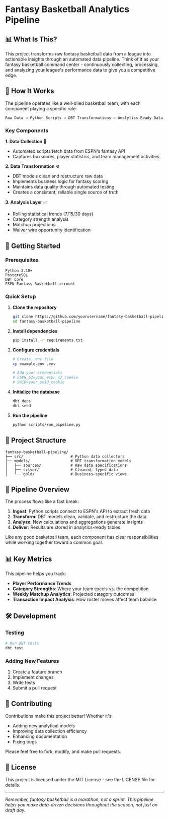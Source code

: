 # Fantasy Basketball Analytics Pipeline

## 📊 What Is This?

This project transforms raw fantasy basketball data from a league into actionable insights through an automated data pipeline. Think of it as your fantasy basketball command center - continuously collecting, processing, and analyzing your league's performance data to give you a competitive edge.

## 🧩 How It Works

The pipeline operates like a well-oiled basketball team, with each component playing a specific role:

```
Raw Data → Python Scripts → DBT Transformations → Analytics-Ready Data
```

### Key Components

**1. Data Collection** 🔄
- Automated scripts fetch data from ESPN's fantasy API
- Captures boxscores, player statistics, and team management activities

**2. Data Transformation** ⚙️
- DBT models clean and restructure raw data
- Implements business logic for fantasy scoring
- Maintains data quality through automated testing
- Creates a consistent, reliable single source of truth

**3. Analysis Layer** 📈
- Rolling statistical trends (7/15/30 days)
- Category strength analysis
- Matchup projections
- Waiver wire opportunity identification

## 🚀 Getting Started

### Prerequisites

```
Python 3.10+
PostgreSQL
DBT Core
ESPN Fantasy Basketball account
```

### Quick Setup

1. **Clone the repository**
   ```bash
   git clone https://github.com/yourusername/fantasy-basketball-pipeline.git
   cd fantasy-basketball-pipeline
   ```

2. **Install dependencies**
   ```bash
   pip install -r requirements.txt
   ```

3. **Configure credentials**
   ```bash
   # Create .env file
   cp example.env .env
   
   # Add your credentials
   # ESPN_S2=your_espn_s2_cookie
   # SWID=your_swid_cookie
   ```

4. **Initialize the database**
   ```bash
   dbt deps
   dbt seed
   ```

5. **Run the pipeline**
   ```bash
   python scripts/run_pipeline.py
   ```

## 📁 Project Structure

```
fantasy-basketball-pipeline/
├── src/                     # Python data collectors
├── models/                  # DBT transformation models
│   ├── sources/             # Raw data specifications
│   ├── silver/              # Cleaned, typed data
│   └── gold/                # Business-specific views
```

## 🔄 Pipeline Overview

The process flows like a fast break:

1. **Ingest**: Python scripts connect to ESPN's API to extract fresh data
2. **Transform**: DBT models clean, validate, and restructure the data
3. **Analyze**: New calculations and aggregations generate insights
4. **Deliver**: Results are stored in analytics-ready tables

Like any good basketball team, each component has clear responsibilities while working together toward a common goal.

## 📊 Key Metrics

This pipeline helps you track:

- **Player Performance Trends**
- **Category Strengths**: Where your team excels vs. the competition
- **Weekly Matchup Analytics**: Projected category outcomes
- **Transaction Impact Analysis**: How roster moves affect team balance

## 🛠️ Development

### Testing

```bash
# Run DBT tests
dbt test
```

### Adding New Features

1. Create a feature branch
2. Implement changes
3. Write tests
4. Submit a pull request

## 🤝 Contributing

Contributions make this project better! Whether it's:
- Adding new analytical models
- Improving data collection efficiency
- Enhancing documentation
- Fixing bugs

Please feel free to fork, modify, and make pull requests.

## 📝 License

This project is licensed under the MIT License - see the LICENSE file for details.

---

*Remember, fantasy basketball is a marathon, not a sprint. This pipeline helps you make data-driven decisions throughout the season, not just on draft day.*